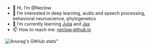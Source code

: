 - 👋 Hi, I’m @Neclow
- 👀 I’m interested in deep learning, audio and speech processing, behavioral neuroscience, phylogenetics
- 🌱 I’m currently learning [Julia](http://www.julialang.org) and [Jax](https://github.com/google/jax)
- 📫 How to reach me: [neclow.github.io](neclow.github.io)

![Anurag's GitHub stats](https://github-readme-stats.vercel.app/api?username=Neclow&count_private=true)"

<!---
Neclow/Neclow is a ✨ special ✨ repository because its `README.md` (this file) appears on your GitHub profile.
You can click the Preview link to take a look at your changes.
--->
